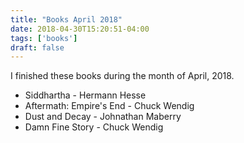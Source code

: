 ```yaml
---
title: "Books April 2018"
date: 2018-04-30T15:20:51-04:00
tags: ['books']
draft: false
---
```


I finished these books during the month of April, 2018.

* Siddhartha - Hermann Hesse
* Aftermath: Empire's End - Chuck Wendig
* Dust and Decay - Johnathan Maberry
* Damn Fine Story - Chuck Wendig